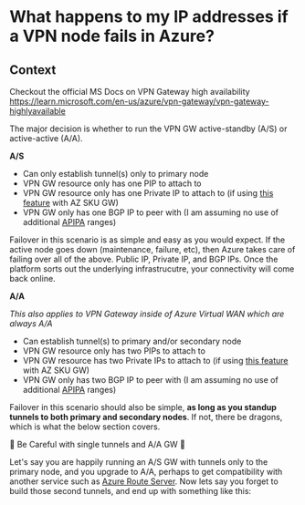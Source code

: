 # What happens to my IP addresses if a VPN node fails in Azure?

## Context

Checkout the official MS Docs on VPN Gateway high availability https://learn.microsoft.com/en-us/azure/vpn-gateway/vpn-gateway-highlyavailable

The major decision is whether to run the VPN GW active-standby (A/S) or active-active (A/A).

**A/S**

- Can only establish tunnel(s) only to primary node
- VPN GW resource only has one PIP to attach to
- VPN GW resource only has one Private IP to attach to (if using [this feature](https://learn.microsoft.com/en-us/azure/vpn-gateway/site-to-site-vpn-private-peering#portal) with AZ SKU GW)
- VPN GW only has one BGP IP to peer with (I am assuming no use of additional [APIPA](https://learn.microsoft.com/en-us/azure/vpn-gateway/bgp-howto#:~:text=BGP%20IP%20address.-,Important,-By%20default%2C%20Azure) ranges)

Failover in this scenario is as simple and easy as you would expect. If the active node goes down (maintenance, failure, etc), then Azure takes care of failing over all of the above. Public IP, Private IP, and BGP IPs. Once the platform sorts out the underlying infrastrucutre, your connectivity will come back online.

**A/A**

_This also applies to VPN Gateway inside of Azure Virtual WAN which are always A/A_

- Can establish tunnel(s) to primary and/or secondary node
- VPN GW resource only has two PIPs to attach to
- VPN GW resource has two Private IPs to attach to (if using [this feature](https://learn.microsoft.com/en-us/azure/vpn-gateway/site-to-site-vpn-private-peering#portal) with AZ SKU GW)
- VPN GW only has two BGP IP to peer with (I am assuming no use of additional [APIPA](https://learn.microsoft.com/en-us/azure/vpn-gateway/bgp-howto#:~:text=BGP%20IP%20address.-,Important,-By%20default%2C%20Azure) ranges)

Failover in this scenario should also be simple, **as long as you standup tunnels to both primary and secondary nodes**. If not, there be dragons, which is what the below section covers.

🐉 Be Careful with single tunnels and A/A GW 🐉

Let's say you are happily running an A/S GW with tunnels only to the primary node, and you upgrade to A/A, perhaps to get compatibility with another service such as [Azure Route Server](https://learn.microsoft.com/en-us/azure/route-server/expressroute-vpn-support#:~:text=route%20exchange.-,Important,-Azure%20VPN%20gateway). Now lets say you forget to build those second tunnels, and end up with something like this:


